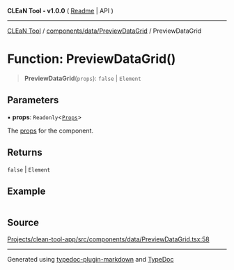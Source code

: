 **CLEaN Tool - v1.0.0** ( [Readme](../../../../README.md) \| API )

***

[CLEaN Tool](../../../../modules.md) / [components/data/PreviewDataGrid](../README.md) / PreviewDataGrid

# Function: PreviewDataGrid()

> **PreviewDataGrid**(`props`): `false` \| `Element`

## Parameters

▪ **props**: `Readonly`\<[`Props`](../private/interfaces/Props.md)\>

The [props](../private/interfaces/Props.md) for the component.

## Returns

`false` \| `Element`

## Example

```ts

```

## Source

[Projects/clean-tool-app/src/components/data/PreviewDataGrid.tsx:58](https://github.com/yuckyh/clean-tool-app/)

***

Generated using [typedoc-plugin-markdown](https://www.npmjs.com/package/typedoc-plugin-markdown) and [TypeDoc](https://typedoc.org/)
